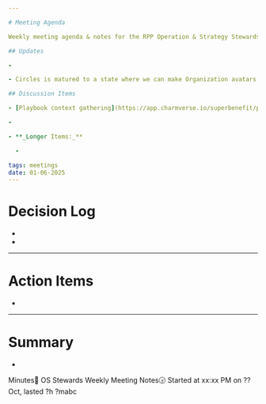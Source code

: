 ```yaml
---

# Meeting Agenda

Weekly meeting agenda & notes for the RPP Operation & Strategy Stewards team.

## Updates

- 

- Circles is matured to a state where we can make Organization avatars for GP/Regen London / ICS

## Discussion Items

- [Playbook context gathering](https://app.charmverse.io/superbenefit/playbook-context-47637582295186975)

- 

- **_Longer Items:_**

  - 

tags: meetings
date: 01-06-2025
---
```


# Decision Log

- 

- 

---

# Action Items

- 

---

# Summary

- 

Minutes📝 OS Stewards Weekly Meeting Notes🕞 Started at xx:xx PM on ?? Oct, lasted ?h ?mabc
